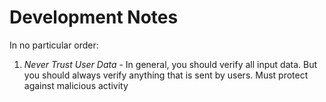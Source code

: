 # Development Notes

In no particular order:

1. *Never Trust User Data* - In general, you should verify all input data. But you should always verify anything that is sent by users. Must protect against malicious activity

